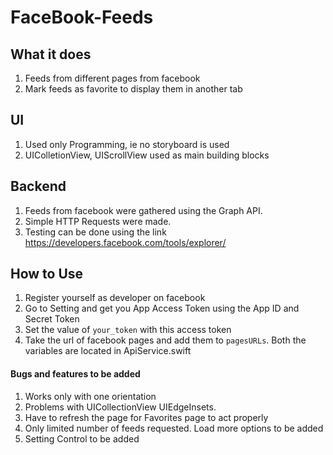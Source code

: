 # FaceBook-Feeds

## What it does
1. Feeds from different pages from facebook
2. Mark feeds as favorite to display them in another tab

## UI
1. Used only Programming, ie no storyboard is used
2. UIColletionView, UIScrollView used as main building blocks

## Backend
1. Feeds from facebook were gathered using the Graph API.
2. Simple HTTP Requests were made.
3. Testing can be done using the link https://developers.facebook.com/tools/explorer/

## How to Use
1. Register yourself as developer on facebook
2. Go to Setting and get you App Access Token using the App ID and Secret Token
3. Set the value of `your_token` with this access token
4. Take the url of facebook pages and add them to `pagesURLs`. Both the variables are located in ApiService.swift

#### Bugs and features to be added
1. Works only with one orientation
2. Problems with UICollectionView UIEdgeInsets.
3. Have to refresh the page for Favorites page to act properly
4. Only limited number of feeds requested. Load more options to be added
5. Setting Control to be added
